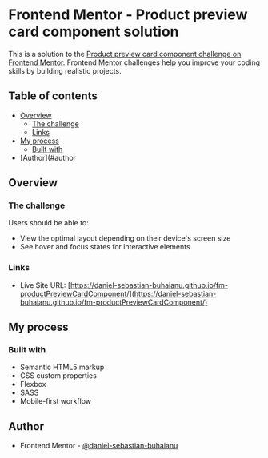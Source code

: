 # Frontend Mentor - Product preview card component solution

This is a solution to the [Product preview card component challenge on Frontend Mentor](https://www.frontendmentor.io/challenges/product-preview-card-component-GO7UmttRfa). Frontend Mentor challenges help you improve your coding skills by building realistic projects. 

## Table of contents

- [Overview](#overview)
  - [The challenge](#the-challenge)
  - [Links](#links)
- [My process](#my-process)
  - [Built with](#built-with)
- [Author](#author

## Overview

### The challenge

Users should be able to:

- View the optimal layout depending on their device's screen size
- See hover and focus states for interactive elements

### Links

- Live Site URL: [https://daniel-sebastian-buhaianu.github.io/fm-productPreviewCardComponent/](https://daniel-sebastian-buhaianu.github.io/fm-productPreviewCardComponent/)

## My process

### Built with

- Semantic HTML5 markup
- CSS custom properties
- Flexbox
- SASS
- Mobile-first workflow

## Author

- Frontend Mentor - [@daniel-sebastian-buhaianu](https://www.frontendmentor.io/profile/daniel-sebastian-buhaianu)
  
